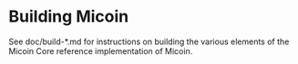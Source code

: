 Building Micoin
================

See doc/build-*.md for instructions on building the various
elements of the Micoin Core reference implementation of Micoin.
